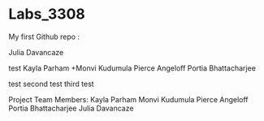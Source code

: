 # Labs_3308
My first Github repo :


Julia Davancaze

test Kayla Parham +Monvi Kudumula Pierce Angeloff Portia Bhattacharjee

test
second test
third test

Project Team Members:
Kayla Parham
Monvi Kudumula 
Pierce Angeloff
Portia Bhattacharjee
Julia Davancaze


